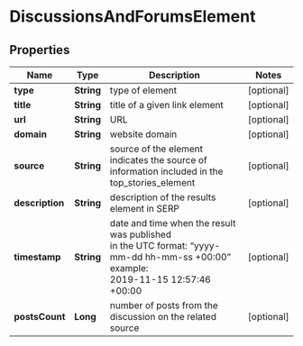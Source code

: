 # DiscussionsAndForumsElement


## Properties

| Name | Type | Description | Notes |
|------------ | ------------- | ------------- | -------------|
**type** | **String** | type of element |[optional]|
**title** | **String** | title of a given link element |[optional]|
**url** | **String** | URL |[optional]|
**domain** | **String** | website domain |[optional]|
**source** | **String** | source of the element<br>indicates the source of information included in the top_stories_element |[optional]|
**description** | **String** | description of the results element in SERP |[optional]|
**timestamp** | **String** | date and time when the result was published<br>in the UTC format: “yyyy-mm-dd hh-mm-ss +00:00”<br>example:<br>2019-11-15 12:57:46 +00:00 |[optional]|
**postsCount** | **Long** | number of posts from the discussion on the related source |[optional]|